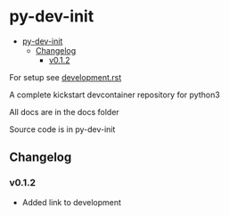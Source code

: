 # py-dev-init

- [py-dev-init](#py-dev-init)
  - [Changelog](#changelog)
    - [v0.1.2](#v012)

For setup see [development.rst](docs/development.rst)

A complete kickstart devcontainer repository for python3  

All docs are in the docs folder  

Source code is in py-dev-init  

## Changelog

### v0.1.2

- Added link to development
